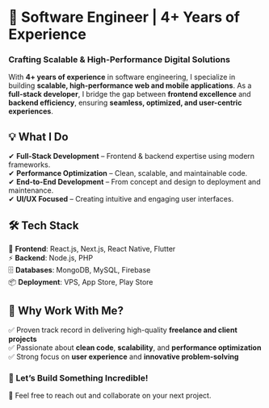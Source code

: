# 🚀 Software Engineer | 4+ Years of Experience  

### Crafting Scalable & High-Performance Digital Solutions  

With **4+ years of experience** in software engineering, I specialize in building **scalable, high-performance web and mobile applications**. As a **full-stack developer**, I bridge the gap between **frontend excellence** and **backend efficiency**, ensuring **seamless, optimized, and user-centric experiences**.  

## 💡 What I Do  
✔ **Full-Stack Development** – Frontend & backend expertise using modern frameworks.  
✔ **Performance Optimization** – Clean, scalable, and maintainable code.  
✔ **End-to-End Development** – From concept and design to deployment and maintenance.  
✔ **UI/UX Focused** – Creating intuitive and engaging user interfaces.  

## 🛠 Tech Stack  
🚀 **Frontend**: React.js, Next.js, React Native, Flutter  
⚡ **Backend**: Node.js, PHP  
🗄 **Databases**: MongoDB, MySQL, Firebase  
📦 **Deployment**: VPS, App Store, Play Store  

## 🎯 Why Work With Me?  
✅ Proven track record in delivering high-quality **freelance and client projects**  
✅ Passionate about **clean code**, **scalability**, and **performance optimization**  
✅ Strong focus on **user experience** and **innovative problem-solving**  

### 🚀 Let’s Build Something Incredible!  
📩 Feel free to reach out and collaborate on your next project.  

